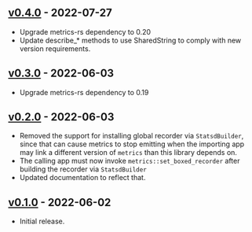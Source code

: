 ## [v0.4.0](https://github.com/github/metrics-exporter-statsd/tree/0.4.0) - 2022-07-27

* Upgrade metrics-rs dependency to 0.20
* Update describe_* methods to use SharedString to comply with new version requirements.

## [v0.3.0](https://github.com/github/metrics-exporter-statsd/tree/0.3.0) - 2022-06-03

* Upgrade metrics-rs dependency to 0.19

## [v0.2.0](https://github.com/github/metrics-exporter-statsd/tree/0.2.0) - 2022-06-03

* Removed the support for installing global recorder via `StatsdBuilder`, since that can cause metrics to stop emitting when the importing app may
  link a different version of `metrics` than this library depends on.
* The calling app must now invoke `metrics::set_boxed_recorder` after building the recorder via `StatsdBuilder`
* Updated documentation to reflect that. 

## [v0.1.0](https://github.com/github/metrics-exporter-statsd/tree/0.1.0) - 2022-06-02

* Initial release.